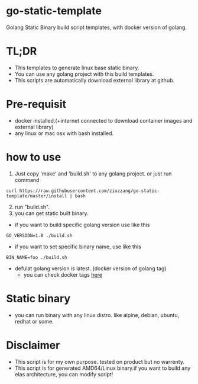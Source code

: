 # go-static-template
Golang Static Binary build script templates, with docker version of golang.

# TL;DR
* This templates to generate linux base static binary.
* You can use any golang project with this build templates.
* This scripts are automatically download external library at github.

# Pre-requisit
* docker installed.(+internet connected to download container images and external library)
* any linux or mac osx with bash installed.

# how to use
1. Just copy 'make' and 'build.sh' to any golang project. or just run command
```
curl https://raw.githubusercontent.com/ziozzang/go-static-template/master/install | bash
```

2. run "build.sh".
3. you can get static built binary.

* if you want to build specific golang version use like this

```
GO_VERSION=1.8 ./build.sh
```

* if you want to set specific binary name, use like this

```
BIN_NAME=foo ./build.sh
```

* defulat golang version is latest. (docker version of golang tag)
    * you can check docker tags [here](https://hub.docker.com/_/golang/)

# Static binary
* you can run binary with any linux distro. like alpine, debian, ubuntu, redhat or some.

# Disclaimer
* This script is for my own purpose. tested on product but no warrenty.
* This script is for generated AMD64/Linux binary.if you want to build any elas architecture, you can modify script!

